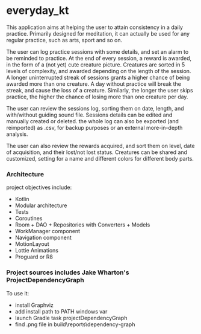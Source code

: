 # everyday_kt
This application aims at helping the user to attain consistency in a daily practice.
Primarily designed for meditation, it can actually be used for any regular practice, such as arts, sport and so on.

The user can log practice sessions with some details, and set an alarm to be reminded to practice.
At the end of every session, a reward is awarded, in the form of a (not yet) cute creature picture.
Creatures are sorted in 5 levels of complexity, and awarded depending on the length of the session.
A longer uninterrupted streak of sessions grants a higher chance of being awarded more than one creature.
A day without practice will break the streak, and cause the loss of a creature.
Similarly, the longer the user skips practice, the higher the chance of losing more than one creature per day.

The user can review the sessions log, sorting them on date, length, and with/without guiding sound file.
Sessions details can be edited and manually created or deleted.
the whole log can also be exported (and reimported) as .csv, for backup purposes or an external more-in-depth analysis.

The user can also review the rewards acquired, and sort them on level, date of acquisition, and their lost/not lost status.
Creatures can be shared and customized, setting for a name and different colors for different body parts.
 
### Architecture
project objectives include:
- Kotlin
- Modular architecture
- Tests
- Coroutines
- Room + DAO + Repositories with Converters + Models
- WorkManager component
- Navigation component
- MotionLayout
- Lottie Animations
- Proguard or R8

### Project sources includes Jake Wharton's ProjectDependencyGraph
To use it:
- install Graphviz
- add install path to PATH windows var
- launch Gradle task projectDependencyGraph
- find .png file in build\reports\dependency-graph